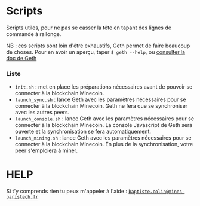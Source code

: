 # Scripts
Scripts utiles, pour ne pas se casser la tête en tapant des lignes de commande à rallonge.

NB : ces scripts sont loin d'être exhaustifs, Geth permet de faire beaucoup de choses. Pour en avoir un aperçu, taper `$ geth --help`, ou [consulter la doc de Geth](https://github.com/ethereum/go-ethereum/wiki)

### Liste

  * `init.sh` : met en place les préparations nécessaires avant de pouvoir se connecter à la blockchain Minecoin.
  * `launch_sync.sh` : lance Geth avec les paramètres nécessaires pour se connecter à la blockchain Minecoin. Geth ne fera que se synchroniser avec les autres peers.
  * `launch_console.sh` : lance Geth avec les paramètres nécessaires pour se connecter à la blockchain Minecoin. La console Javascript de Geth sera ouverte et la synchronisation se fera automatiquement.
  * `launch_mining.sh` : lance Geth avec les paramètres nécessaires pour se connecter à la blockchain Minecoin. En plus de la synchronisation, votre peer s'emploiera à miner.

# HELP

Si t'y comprends rien tu peux m'appeler à l'aide : [`baptiste.colin@mines-paristech.fr`](mailto:baptiste.colin@mines-paristech.fr)
